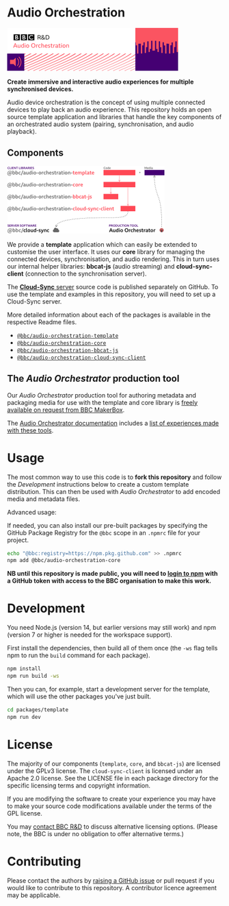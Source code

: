 # Audio Orchestration

<img alt="BBC R&D: Audio Orchestration" src="doc/data-card.png" width="400" height="100" />

**Create immersive and interactive audio experiences for multiple synchronised devices.**

Audio device orchestration is the concept of using multiple connected devices to play back an audio experience. This repository holds an open source template application and libraries that handle the key components of an orchestrated audio system (pairing, synchronisation, and audio playback).

## Components

<img alt="Components and dependencies" src="doc/repo-structure.png" width="368" height="158" />

We provide a **template** application which can easily be extended to customise the user interface. It uses our **core** library for managing the connected devices, synchronisation, and audio rendering. This in turn uses our internal helper libraries: **bbcat-js** (audio streaming) and **cloud-sync-client** (connection to the synchronisation server).

The [**Cloud-Sync** server](https://github.com/bbc/cloud-sync) source code is published separately on GitHub. To use the template and examples in this repository, you will need to set up a Cloud-Sync server.

More detailed information about each of the packages is available in the respective Readme files.

* [`@bbc/audio-orchestration-template`](packages/template)
* [`@bbc/audio-orchestration-core`](packages/core)
* [`@bbc/audio-orchestration-bbcat-js`](packages/bbcat-js)
* [`@bbc/audio-orchestration-cloud-sync-client`](packages/cloud-sync-client)

## The _Audio Orchestrator_ production tool

Our _Audio Orchestrator_ production tool for authoring metadata and packaging media for use with the template and core library is [freely available on request from BBC MakerBox](https://www.bbc.co.uk/makerbox/tools/audio-orchestrator).

The [Audio Orchestrator documentation](https://bbc.github.io/bbcat-orchestration-docs/) includes a [list of experiences made with these tools](https://bbc.github.io/bbcat-orchestration-docs/productions/).

# Usage

The most common way to use this code is to **fork this repository** and follow the _Development_ instructions below to create a custom template distribution. This can then be used with _Audio Orchestrator_ to add encoded media and metadata files.

Advanced usage:

If needed, you can also install our pre-built packages by specifying the GitHub Package Registry for the `@bbc` scope in an `.npmrc` file for your project.

```sh
echo "@bbc:registry=https://npm.pkg.github.com" >> .npmrc
npm add @bbc/audio-orchestration-core
```

**NB until this repository is made public, you will need to [login to npm](https://docs.github.com/en/packages/working-with-a-github-packages-registry/working-with-the-npm-registry#authenticating-with-a-personal-access-token) with a GitHub token with access to the BBC organisation to make this work.**

# Development

You need Node.js (version 14, but earlier versions may still work) and npm (version 7 or higher is needed for the workspace support).

First install the dependencies, then build all of them once (the `-ws` flag tells npm to run the `build` command for each package).

```sh
npm install
npm run build -ws
```

Then you can, for example, start a development server for the template, which will use the other packages you've just built.

```sh
cd packages/template
npm run dev
```

# License

The majority of our components (`template`, `core`, and `bbcat-js`) are licensed under the GPLv3 license. The `cloud-sync-client` is licensed under an Apache 2.0 license. See the LICENSE file in each package directory for the specific licensing terms and copyright information.

If you are modifying the software to create your experience you may have to make your source code modifications available under the terms of the GPL license.

You may [contact BBC R&D](https://www.bbc.co.uk/rd/contacts) to discuss alternative licensing options. (Please note, the BBC is under no obligation to offer alternative terms.)

# Contributing

Please contact the authors by [raising a GitHub issue](https://github.com/bbc/audio-orchestration/issues/new) or pull request if you would like to contribute to this repository. A contributor licence agreement may be applicable.
